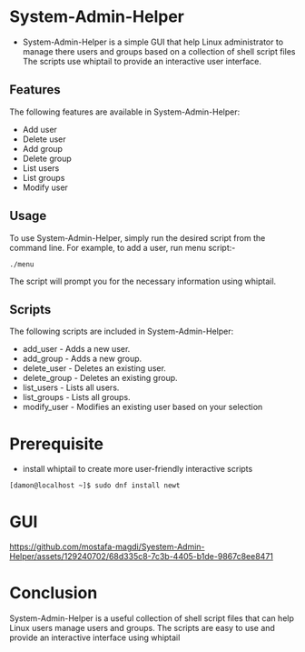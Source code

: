 # System-Admin-Helper
- System-Admin-Helper is a simple GUI that help Linux administrator to manage there users and groups based on a collection of shell script files The scripts use whiptail to provide an interactive user interface.


## Features
The following features are available in System-Admin-Helper:

- Add user
- Delete user
- Add group
- Delete group
- List users
- List groups
- Modify user
## Usage
To use System-Admin-Helper, simply run the desired script from the command line. For example, to add a user, run menu script:-
```
./menu
```
The script will prompt you for the necessary information using whiptail.

## Scripts

The following scripts are included in System-Admin-Helper:

- add_user - Adds a new user.
- add_group - Adds a new group.
- delete_user - Deletes an existing user.
- delete_group - Deletes an existing group.
- list_users - Lists all users.
- list_groups - Lists all groups.
- modify_user - Modifies an existing user based on your selection
# Prerequisite
- install whiptail to create more user-friendly interactive scripts
```
[damon@localhost ~]$ sudo dnf install newt
```
# GUI
https://github.com/mostafa-magdi/Syestem-Admin-Helper/assets/129240702/68d335c8-7c3b-4405-b1de-9867c8ee8471

# Conclusion

System-Admin-Helper is a useful collection of shell script files that can help Linux users manage users and groups. The scripts are easy to use and provide an interactive interface using whiptail

